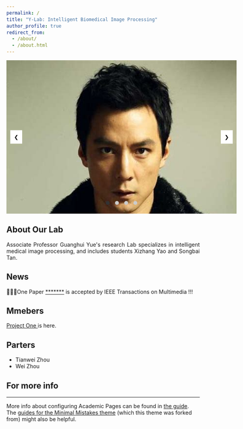 ```yaml
---
permalink: /
title: "Y-Lab: Intelligent Biomedical Image Processing"
author_profile: true
redirect_from: 
  - /about/
  - /about.html
---
```


<html lang="en">
<head>
<meta charset="UTF-8">
<meta name="viewport" content="width=device-width, initial-scale=1.0">
<title>图片轮播</title>
<style>
  .carousel {
    position: relative;
    width: 600px;
    height: 400px;
    margin: auto;
    overflow: hidden;
  }
  .carousel img {
    width: 100%;
    display: none;
    position: absolute;
    top: 0;
    left: 0;
  }
  .carousel img.active {
    display: block;
  }
  .carousel-indicators {
    position: absolute;
    bottom: 20px;
    left: 50%;
    transform: translateX(-50%);
  }
  .carousel-indicators span {
    display: inline-block;
    width: 10px;
    height: 10px;
    border-radius: 50%;
    background-color: #ccc;
    margin: 0 5px;
    cursor: pointer;
  }
  .carousel-indicators span.active {
    background-color: #333;
  }
  .carousel-btn {
    position: absolute;
    top: 50%;
    transform: translateY(-50%);
    background-color: #fff;
    border: none;
    cursor: pointer;
    padding: 10px;
  }
  .carousel-btn.prev {
    left: 10px;
  }
  .carousel-btn.next {
    right: 10px;
  }
</style>
</head>
<body>

<div class="carousel">
  <img src="/images/YanzuWu.png" alt="Image 1" class="active">
  <img src="/images/TingfengXie.png" alt="Image 2">
  <img src="/images/TianleGu.png" alt="Image 3">
  <img src="/images/xiaoyue.png" alt="Image 4">
  <!-- 更多图片 -->
  <div class="carousel-indicators">
    <span class="active" onclick="moveToSlide(0)"></span>
    <span onclick="moveToSlide(1)"></span>
    <span onclick="moveToSlide(2)"></span>
    <span onclick="moveToSlide(3)"></span>
    <!-- 更多圆点 -->
  </div>
  <button class="carousel-btn prev" onclick="changeSlide(-1)">&#10094;</button>
  <button class="carousel-btn next" onclick="changeSlide(1)">&#10095;</button>
</div>

<script>
  let index = 0;
  const images = document.querySelectorAll('.carousel img');
  const indicators = document.querySelectorAll('.carousel-indicators span');
  const totalImages = images.length;

  function changeSlide(step) {
    images[index].classList.remove('active');
    indicators[index].classList.remove('active');
    index = (index + step + totalImages) % totalImages;
    images[index].classList.add('active');
    indicators[index].classList.add('active');
  }

  function moveToSlide(slideIndex) {
    images[index].classList.remove('active');
    indicators[index].classList.remove('active');
    index = slideIndex;
    images[index].classList.add('active');
    indicators[index].classList.add('active');
  }

  setInterval(() => changeSlide(1), 2000);

  window.onload = () => {
    images[0].classList.add('active');
    indicators[0].classList.add('active');
  };
</script>

</body>
</html>

## About Our Lab
<div style="text-align:justify;">
Associate Professor Guanghui Yue's research Lab specializes in intelligent medical image processing, and includes students Xizhang Yao and Songbai Tan.
</div>

## News
<div style="text-align:justify;">
&#x1F44F;&#x1F44F;&#x1F44F;One Paper <a href="https://www.example.com">*******</a> is accepted by IEEE Transactions on Multimedia !!!
</div>

## Mmebers
<div style="text-align:justify;">
<a href="https://www.example.com">Project One </a> is here.
</div>

## Parters
- Tianwei Zhou
- Wei Zhou


<!--

<div style="text-align:justify;">
<a href="https://www.example.com">访问Example网站</a>
This is the front page of a website that is powered by the [Academic Pages template](https://github.com/academicpages/academicpages.github.io) and hosted on GitHub pages. [GitHub pages](https://pages.github.com) is a free service in which websites are built and hosted from code and data stored in a GitHub repository, automatically updating when a new commit is made to the respository. This template was forked from the [Minimal Mistakes Jekyll Theme](https://mmistakes.github.io/minimal-mistakes/) created by Michael Rose, and then extended to support the kinds of content that academics have: publications, talks, teaching, a portfolio, blog posts, and a dynamically-generated CV. You can fork [this repository](https://github.com/academicpages/academicpages.github.io) right now, modify the configuration and markdown files, add your own PDFs and other content, and have your own site for free, with no ads! An older version of this template powers my own personal website at [stuartgeiger.com](http://stuartgeiger.com), which uses [this Github repository](https://github.com/staeiou/staeiou.github.io).

</div>

This is the front page of a website that is powered by the [Academic Pages template](https://github.com/academicpages/academicpages.github.io) and hosted on GitHub pages. [GitHub pages](https://pages.github.com) is a free service in which websites are built and hosted from code and data stored in a GitHub repository, automatically updating when a new commit is made to the respository. This template was forked from the [Minimal Mistakes Jekyll Theme](https://mmistakes.github.io/minimal-mistakes/) created by Michael Rose, and then extended to support the kinds of content that academics have: publications, talks, teaching, a portfolio, blog posts, and a dynamically-generated CV. You can fork [this repository](https://github.com/academicpages/academicpages.github.io) right now, modify the configuration and markdown files, add your own PDFs and other content, and have your own site for free, with no ads! An older version of this template powers my own personal website at [stuartgeiger.com](http://stuartgeiger.com), which uses [this Github repository](https://github.com/staeiou/staeiou.github.io).

A data-driven personal website
======
Like many other Jekyll-based GitHub Pages templates, Academic Pages makes you separate the website's content from its form. The content & metadata of your website are in structured markdown files, while various other files constitute the theme, specifying how to transform that content & metadata into HTML pages. You keep these various markdown (.md), YAML (.yml), HTML, and CSS files in a public GitHub repository. Each time you commit and push an update to the repository, the [GitHub pages](https://pages.github.com/) service creates static HTML pages based on these files, which are hosted on GitHub's servers free of charge.

Many of the features of dynamic content management systems (like Wordpress) can be achieved in this fashion, using a fraction of the computational resources and with far less vulnerability to hacking and DDoSing. You can also modify the theme to your heart's content without touching the content of your site. If you get to a point where you've broken something in Jekyll/HTML/CSS beyond repair, your markdown files describing your talks, publications, etc. are safe. You can rollback the changes or even delete the repository and start over -- just be sure to save the markdown files! Finally, you can also write scripts that process the structured data on the site, such as [this one](https://github.com/academicpages/academicpages.github.io/blob/master/talkmap.ipynb) that analyzes metadata in pages about talks to display [a map of every location you've given a talk](https://academicpages.github.io/talkmap.html).

Getting started
======
1. Register a GitHub account if you don't have one and confirm your e-mail (required!)
1. Fork [this repository](https://github.com/academicpages/academicpages.github.io) by clicking the "fork" button in the top right. 
1. Go to the repository's settings (rightmost item in the tabs that start with "Code", should be below "Unwatch"). Rename the repository "[your GitHub username].github.io", which will also be your website's URL.
1. Set site-wide configuration and create content & metadata (see below -- also see [this set of diffs](http://archive.is/3TPas) showing what files were changed to set up [an example site](https://getorg-testacct.github.io) for a user with the username "getorg-testacct")
1. Upload any files (like PDFs, .zip files, etc.) to the files/ directory. They will appear at https://[your GitHub username].github.io/files/example.pdf.  
1. Check status by going to the repository settings, in the "GitHub pages" section

Site-wide configuration
------
The main configuration file for the site is in the base directory in [_config.yml](https://github.com/academicpages/academicpages.github.io/blob/master/_config.yml), which defines the content in the sidebars and other site-wide features. You will need to replace the default variables with ones about yourself and your site's github repository. The configuration file for the top menu is in [_data/navigation.yml](https://github.com/academicpages/academicpages.github.io/blob/master/_data/navigation.yml). For example, if you don't have a portfolio or blog posts, you can remove those items from that navigation.yml file to remove them from the header. 

Create content & metadata
------
For site content, there is one markdown file for each type of content, which are stored in directories like _publications, _talks, _posts, _teaching, or _pages. For example, each talk is a markdown file in the [_talks directory](https://github.com/academicpages/academicpages.github.io/tree/master/_talks). At the top of each markdown file is structured data in YAML about the talk, which the theme will parse to do lots of cool stuff. The same structured data about a talk is used to generate the list of talks on the [Talks page](https://academicpages.github.io/talks), each [individual page](https://academicpages.github.io/talks/2012-03-01-talk-1) for specific talks, the talks section for the [CV page](https://academicpages.github.io/cv), and the [map of places you've given a talk](https://academicpages.github.io/talkmap.html) (if you run this [python file](https://github.com/academicpages/academicpages.github.io/blob/master/talkmap.py) or [Jupyter notebook](https://github.com/academicpages/academicpages.github.io/blob/master/talkmap.ipynb), which creates the HTML for the map based on the contents of the _talks directory).

**Markdown generator**

I have also created [a set of Jupyter notebooks](https://github.com/academicpages/academicpages.github.io/tree/master/markdown_generator
) that converts a CSV containing structured data about talks or presentations into individual markdown files that will be properly formatted for the Academic Pages template. The sample CSVs in that directory are the ones I used to create my own personal website at stuartgeiger.com. My usual workflow is that I keep a spreadsheet of my publications and talks, then run the code in these notebooks to generate the markdown files, then commit and push them to the GitHub repository.

How to edit your site's GitHub repository
------
Many people use a git client to create files on their local computer and then push them to GitHub's servers. If you are not familiar with git, you can directly edit these configuration and markdown files directly in the github.com interface. Navigate to a file (like [this one](https://github.com/academicpages/academicpages.github.io/blob/master/_talks/2012-03-01-talk-1.md) and click the pencil icon in the top right of the content preview (to the right of the "Raw | Blame | History" buttons). You can delete a file by clicking the trashcan icon to the right of the pencil icon. You can also create new files or upload files by navigating to a directory and clicking the "Create new file" or "Upload files" buttons. 

Example: editing a markdown file for a talk
![Editing a markdown file for a talk](/images/editing-talk.png)
-->
## For more info
------
More info about configuring Academic Pages can be found in [the guide](https://academicpages.github.io/markdown/). The [guides for the Minimal Mistakes theme](https://mmistakes.github.io/minimal-mistakes/docs/configuration/) (which this theme was forked from) might also be helpful.

